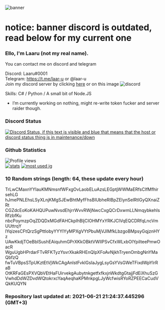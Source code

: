 
![banner](https://raw.githubusercontent.com/stop-bark/stop-bark/master/banner4.png)
# notice: banner discord is outdated, read below for my current one


### Ello, I'm Laaru (not my real name).

You can contact me on discord and telegram  

Discord: Laaru#0001  
Telegram: https://t.me/laar-u or @laar-u  
Join my discord server by clicking [here](https://discord.gg/invite/monk) or on this image ![discord](https://discord.com/api/guilds/848458923136122901/embed.png)

Skills: C# / Python / A small bit of Node.JS  

- I’m currently working on nothing, might re-write token fucker and server raider though.

### Discord Status
[![Discord Status, if this text is visible and blue that means that the host or discord status thing is in maintenance/down](https://discord.c99.nl/widget/theme-4/739824148267925565.png)](https://discord.c99.nl/)

### Github Statistics
![Profile views](https://komarev.com/ghpvc/?username=Laar-u) <br> [![stats](https://github-readme-stats.vercel.app/api?username=Laar-u&show_icons=true&theme=synthwave)](https://github.com/anuraghazra/github-readme-stats) [![most used ig](https://github-readme-stats.vercel.app/api/top-langs/?username=Laar-u&layout=compact&theme=synthwave&show_icons=true&langs_count=10)]((https://github.com/anuraghazra/github-readme-stats))

### 10 Random strings (length: 64, these update every hour)
TrLwCMaxnYYIauKMNmsnfWFxgOvLaobELuAzsLEGptjWWMaERfsCIfMfhirsehLG
hJmePNLEhsLSyXLnjKMgSJEwBhtMyfFhsBIUbheRIBpZEIynSelRtlGyQXnaiZRt
CGZdcEoKoKAHQUPuwNvsdEhjrrWvvRWjNwcCxgQCrDxwmLLNmqybkehlsRfzbfKu
nbcPoymzpOqZDQDxMGdFAHCkplhBljCIOHMYxYRKJClVqEQCDRfqLncVmUUttrqY
IYqizesCFtQrzSgPttlobyYYYIYyMPXgVYtPbuMjVJIMfkLbzgoBMpsyGqjznHYz
UAwKkdjTOeBbISushEAiquhmGPrXKkOBktVWlIPSvCfxWLxbOlYpiIteePmwOacR
WguUgbHPrdarFTvRFKTyzYsvrXkakRHEnQlpXFoAvNjkhTryenOmbgNnYMaQbfzQ
fwTuVBpsSTpUKztEtVjWkCAgAnlstFvkIGsIaJygLsyGsYVsGWeTFixdWpYIrRaB
OtKRFaGEsPXVQbVEtHaFUirvekgAubytnkgetfxfkxjnWkdtgGtajjFdEiXhuSzG
VwhdDdWZDvdWQtokrxcYaqAeqhaKPMnkpgLJyWcfwisRYoRZPEECaCudVQkKUQYN

### Repository last updated at: 2021-06-21 21:24:37.445296 (GMT+3)
